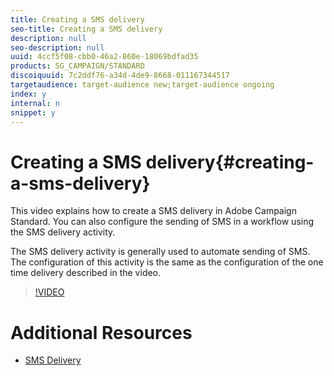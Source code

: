 ```yaml
---
title: Creating a SMS delivery
seo-title: Creating a SMS delivery
description: null
seo-description: null
uuid: 4ccf5f08-cbb0-46a2-860e-18069bdfad35
products: SG_CAMPAIGN/STANDARD
discoiquuid: 7c2ddf76-a34d-4de9-8668-011167344517
targetaudience: target-audience new;target-audience ongoing
index: y
internal: n
snippet: y
---
```


# Creating a SMS delivery{#creating-a-sms-delivery}

This video explains how to create a SMS delivery in Adobe Campaign Standard. You can also configure the sending of SMS in a workflow using the SMS delivery activity.

The SMS delivery activity is generally used to automate sending of SMS. The configuration of this activity is the same as the configuration of the one time delivery described in the video.

>[!VIDEO](https://video.tv.adobe.com/v/25265/?quality=12)

# Additional Resources

* [SMS Delivery](https://helpx.adobe.com/campaign/standard/automating/using/sms-delivery.html#configuration)
